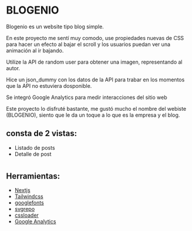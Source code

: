 
# BLOGENIO
Blogenio es un website tipo blog simple.

En este proyecto me sentí muy comodo, use propiedades nuevas de CSS para hacer un efecto al bajar el scroll y los usuarios puedan ver una animación al ir bajando.

Utilize la API de random user para obtener una imagen, representando al autor.

Hice un json_dummy con los datos de la API para trabar en los momentos que la API no estuviera dosponible.

Se integró Google Analytics para medir interacciones del sitio web

Este proyecto lo disfruté bastante, me gustó mucho el nombre del webiste (BLOGENIO), siento que le da un toque a lo que es la empresa y el blog.

## consta de 2 vistas:
- Listado de posts
- Detalle de post
#
## Herramientas:
- [Nextjs](https://nextjs.org/?uwu=true)
- [Tailwindcss](https://tailwindcss.com/)
- [googlefonts](https://fonts.google.com/)
- [svgrepo](https://www.svgrepo.com/)
- [cssloader](https://cssloaders.github.io/)
- [Google Analytics](https://analytics.google.com/)



